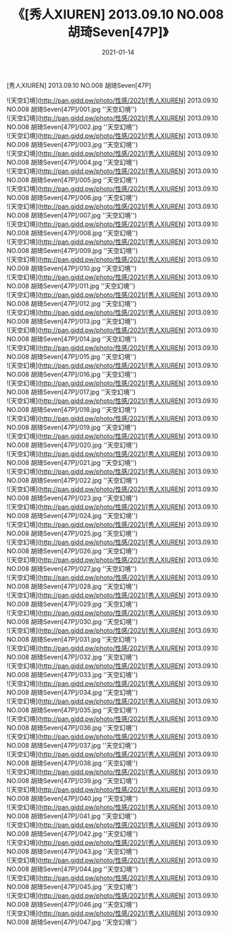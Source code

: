 ﻿---
layout: post
title:  《[秀人XIUREN] 2013.09.10 NO.008 胡琦Seven[47P]》
date:   2021-01-14
img: http://pan.gjdd.pw/photo/性感/2021/[秀人XIUREN] 2013.09.10 NO.008 胡琦Seven[47P]/000.jpg
categories: [美女, 性感, 泳衣]
---

[秀人XIUREN] 2013.09.10 NO.008 胡琦Seven[47P]



![天空幻境](http://pan.gjdd.pw/photo/性感/2021/[秀人XIUREN] 2013.09.10 NO.008 胡琦Seven[47P]/001.jpg ''天空幻境'') <br>
![天空幻境](http://pan.gjdd.pw/photo/性感/2021/[秀人XIUREN] 2013.09.10 NO.008 胡琦Seven[47P]/002.jpg ''天空幻境'') <br>
![天空幻境](http://pan.gjdd.pw/photo/性感/2021/[秀人XIUREN] 2013.09.10 NO.008 胡琦Seven[47P]/003.jpg ''天空幻境'') <br>
![天空幻境](http://pan.gjdd.pw/photo/性感/2021/[秀人XIUREN] 2013.09.10 NO.008 胡琦Seven[47P]/004.jpg ''天空幻境'') <br>
![天空幻境](http://pan.gjdd.pw/photo/性感/2021/[秀人XIUREN] 2013.09.10 NO.008 胡琦Seven[47P]/005.jpg ''天空幻境'') <br>
![天空幻境](http://pan.gjdd.pw/photo/性感/2021/[秀人XIUREN] 2013.09.10 NO.008 胡琦Seven[47P]/006.jpg ''天空幻境'') <br>
![天空幻境](http://pan.gjdd.pw/photo/性感/2021/[秀人XIUREN] 2013.09.10 NO.008 胡琦Seven[47P]/007.jpg ''天空幻境'') <br>
![天空幻境](http://pan.gjdd.pw/photo/性感/2021/[秀人XIUREN] 2013.09.10 NO.008 胡琦Seven[47P]/008.jpg ''天空幻境'') <br>
![天空幻境](http://pan.gjdd.pw/photo/性感/2021/[秀人XIUREN] 2013.09.10 NO.008 胡琦Seven[47P]/009.jpg ''天空幻境'') <br>
![天空幻境](http://pan.gjdd.pw/photo/性感/2021/[秀人XIUREN] 2013.09.10 NO.008 胡琦Seven[47P]/010.jpg ''天空幻境'') <br>
![天空幻境](http://pan.gjdd.pw/photo/性感/2021/[秀人XIUREN] 2013.09.10 NO.008 胡琦Seven[47P]/011.jpg ''天空幻境'') <br>
![天空幻境](http://pan.gjdd.pw/photo/性感/2021/[秀人XIUREN] 2013.09.10 NO.008 胡琦Seven[47P]/012.jpg ''天空幻境'') <br>
![天空幻境](http://pan.gjdd.pw/photo/性感/2021/[秀人XIUREN] 2013.09.10 NO.008 胡琦Seven[47P]/013.jpg ''天空幻境'') <br>
![天空幻境](http://pan.gjdd.pw/photo/性感/2021/[秀人XIUREN] 2013.09.10 NO.008 胡琦Seven[47P]/014.jpg ''天空幻境'') <br>
![天空幻境](http://pan.gjdd.pw/photo/性感/2021/[秀人XIUREN] 2013.09.10 NO.008 胡琦Seven[47P]/015.jpg ''天空幻境'') <br>
![天空幻境](http://pan.gjdd.pw/photo/性感/2021/[秀人XIUREN] 2013.09.10 NO.008 胡琦Seven[47P]/016.jpg ''天空幻境'') <br>
![天空幻境](http://pan.gjdd.pw/photo/性感/2021/[秀人XIUREN] 2013.09.10 NO.008 胡琦Seven[47P]/017.jpg ''天空幻境'') <br>
![天空幻境](http://pan.gjdd.pw/photo/性感/2021/[秀人XIUREN] 2013.09.10 NO.008 胡琦Seven[47P]/018.jpg ''天空幻境'') <br>
![天空幻境](http://pan.gjdd.pw/photo/性感/2021/[秀人XIUREN] 2013.09.10 NO.008 胡琦Seven[47P]/019.jpg ''天空幻境'') <br>
![天空幻境](http://pan.gjdd.pw/photo/性感/2021/[秀人XIUREN] 2013.09.10 NO.008 胡琦Seven[47P]/020.jpg ''天空幻境'') <br>
![天空幻境](http://pan.gjdd.pw/photo/性感/2021/[秀人XIUREN] 2013.09.10 NO.008 胡琦Seven[47P]/021.jpg ''天空幻境'') <br>
![天空幻境](http://pan.gjdd.pw/photo/性感/2021/[秀人XIUREN] 2013.09.10 NO.008 胡琦Seven[47P]/022.jpg ''天空幻境'') <br>
![天空幻境](http://pan.gjdd.pw/photo/性感/2021/[秀人XIUREN] 2013.09.10 NO.008 胡琦Seven[47P]/023.jpg ''天空幻境'') <br>
![天空幻境](http://pan.gjdd.pw/photo/性感/2021/[秀人XIUREN] 2013.09.10 NO.008 胡琦Seven[47P]/024.jpg ''天空幻境'') <br>
![天空幻境](http://pan.gjdd.pw/photo/性感/2021/[秀人XIUREN] 2013.09.10 NO.008 胡琦Seven[47P]/025.jpg ''天空幻境'') <br>
![天空幻境](http://pan.gjdd.pw/photo/性感/2021/[秀人XIUREN] 2013.09.10 NO.008 胡琦Seven[47P]/026.jpg ''天空幻境'') <br>
![天空幻境](http://pan.gjdd.pw/photo/性感/2021/[秀人XIUREN] 2013.09.10 NO.008 胡琦Seven[47P]/027.jpg ''天空幻境'') <br>
![天空幻境](http://pan.gjdd.pw/photo/性感/2021/[秀人XIUREN] 2013.09.10 NO.008 胡琦Seven[47P]/028.jpg ''天空幻境'') <br>
![天空幻境](http://pan.gjdd.pw/photo/性感/2021/[秀人XIUREN] 2013.09.10 NO.008 胡琦Seven[47P]/029.jpg ''天空幻境'') <br>
![天空幻境](http://pan.gjdd.pw/photo/性感/2021/[秀人XIUREN] 2013.09.10 NO.008 胡琦Seven[47P]/030.jpg ''天空幻境'') <br>
![天空幻境](http://pan.gjdd.pw/photo/性感/2021/[秀人XIUREN] 2013.09.10 NO.008 胡琦Seven[47P]/031.jpg ''天空幻境'') <br>
![天空幻境](http://pan.gjdd.pw/photo/性感/2021/[秀人XIUREN] 2013.09.10 NO.008 胡琦Seven[47P]/032.jpg ''天空幻境'') <br>
![天空幻境](http://pan.gjdd.pw/photo/性感/2021/[秀人XIUREN] 2013.09.10 NO.008 胡琦Seven[47P]/033.jpg ''天空幻境'') <br>
![天空幻境](http://pan.gjdd.pw/photo/性感/2021/[秀人XIUREN] 2013.09.10 NO.008 胡琦Seven[47P]/034.jpg ''天空幻境'') <br>
![天空幻境](http://pan.gjdd.pw/photo/性感/2021/[秀人XIUREN] 2013.09.10 NO.008 胡琦Seven[47P]/035.jpg ''天空幻境'') <br>
![天空幻境](http://pan.gjdd.pw/photo/性感/2021/[秀人XIUREN] 2013.09.10 NO.008 胡琦Seven[47P]/036.jpg ''天空幻境'') <br>
![天空幻境](http://pan.gjdd.pw/photo/性感/2021/[秀人XIUREN] 2013.09.10 NO.008 胡琦Seven[47P]/037.jpg ''天空幻境'') <br>
![天空幻境](http://pan.gjdd.pw/photo/性感/2021/[秀人XIUREN] 2013.09.10 NO.008 胡琦Seven[47P]/038.jpg ''天空幻境'') <br>
![天空幻境](http://pan.gjdd.pw/photo/性感/2021/[秀人XIUREN] 2013.09.10 NO.008 胡琦Seven[47P]/039.jpg ''天空幻境'') <br>
![天空幻境](http://pan.gjdd.pw/photo/性感/2021/[秀人XIUREN] 2013.09.10 NO.008 胡琦Seven[47P]/040.jpg ''天空幻境'') <br>
![天空幻境](http://pan.gjdd.pw/photo/性感/2021/[秀人XIUREN] 2013.09.10 NO.008 胡琦Seven[47P]/041.jpg ''天空幻境'') <br>
![天空幻境](http://pan.gjdd.pw/photo/性感/2021/[秀人XIUREN] 2013.09.10 NO.008 胡琦Seven[47P]/042.jpg ''天空幻境'') <br>
![天空幻境](http://pan.gjdd.pw/photo/性感/2021/[秀人XIUREN] 2013.09.10 NO.008 胡琦Seven[47P]/043.jpg ''天空幻境'') <br>
![天空幻境](http://pan.gjdd.pw/photo/性感/2021/[秀人XIUREN] 2013.09.10 NO.008 胡琦Seven[47P]/044.jpg ''天空幻境'') <br>
![天空幻境](http://pan.gjdd.pw/photo/性感/2021/[秀人XIUREN] 2013.09.10 NO.008 胡琦Seven[47P]/045.jpg ''天空幻境'') <br>
![天空幻境](http://pan.gjdd.pw/photo/性感/2021/[秀人XIUREN] 2013.09.10 NO.008 胡琦Seven[47P]/046.jpg ''天空幻境'') <br>
![天空幻境](http://pan.gjdd.pw/photo/性感/2021/[秀人XIUREN] 2013.09.10 NO.008 胡琦Seven[47P]/047.jpg ''天空幻境'') <br>